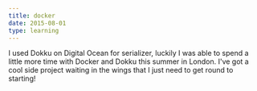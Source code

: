 ```yaml
---
title: docker
date: 2015-08-01
type: learning
---
```

I used Dokku on Digital Ocean for serializer, luckily I was able to spend a little more time with Docker and Dokku this summer in London. I've got a cool side project waiting in the wings that I just need to get round to starting!
